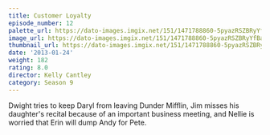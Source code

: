 ```yaml
---
title: Customer Loyalty
episode_number: 12
palette_url: https://dato-images.imgix.net/151/1471788860-5pyazRSZBRyYfBaUDcfOdAIXJd5.jpg?ixlib=rb-1.1.0&ch=DPR%2CWidth&auto=enhance&palette=json
image_url: https://dato-images.imgix.net/151/1471788860-5pyazRSZBRyYfBaUDcfOdAIXJd5.jpg?ixlib=rb-1.1.0&ch=DPR%2CWidth&auto=compress%2Cformat&w=500
thumbnail_url: https://dato-images.imgix.net/151/1471788860-5pyazRSZBRyYfBaUDcfOdAIXJd5.jpg?ixlib=rb-1.1.0&ch=DPR%2CWidth&auto=enhance&w=500&h=280&fit=crop&fm=jpg
date: '2013-01-24'
weight: 182
rating: 8.0
director: Kelly Cantley
category: Season 9
---
```


Dwight tries to keep Daryl from leaving Dunder Mifflin, Jim misses his daughter's recital because of an important business meeting, and Nellie is worried that Erin will dump Andy for Pete.